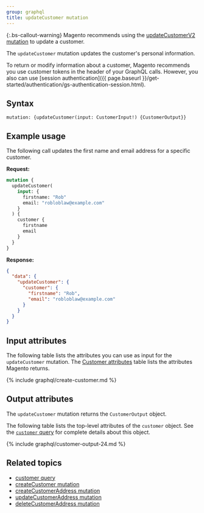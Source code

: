 ```yaml
---
group: graphql
title: updateCustomer mutation
---
```


{:.bs-callout-warning}
Magento recommends using the [updateCustomerV2 mutation]({{page.baseurl}}/graphql/mutations/update-customer-v2.html) to update a customer.

The `updateCustomer` mutation updates the customer's personal information.

To return or modify information about a customer, Magento recommends you use customer tokens in the header of your GraphQL calls. However, you also can use [session authentication]({{ page.baseurl }}/get-started/authentication/gs-authentication-session.html).

## Syntax

`mutation: {updateCustomer(input: CustomerInput!) {CustomerOutput}}`

## Example usage

The following call updates the first name and email address for a specific customer.

**Request:**

```graphql
mutation {
  updateCustomer(
    input: {
      firstname: "Rob"
      email: "robloblaw@example.com"
    }
  ) {
    customer {
      firstname
      email
    }
  }
}
```

**Response:**

```json
{
  "data": {
    "updateCustomer": {
      "customer": {
        "firstname": "Rob",
        "email": "robloblaw@example.com"
      }
    }
  }
}
```

## Input attributes

The following table lists the attributes you can use as input for the `updateCustomer` mutation. The [Customer attributes]({{page.baseurl}}/graphql/queries/customer.html#customerAttributes) table lists the attributes Magento returns.

{% include graphql/create-customer.md %}

## Output attributes

The `updateCustomer` mutation returns the `CustomerOutput` object.

The following table lists the top-level attributes of the `customer` object. See the [`customer` query]({{page.baseurl}}/graphql/queries/customer.html) for complete details about this object.

{% include graphql/customer-output-24.md %}

## Related topics

*  [customer query]({{page.baseurl}}/graphql/queries/customer.html)
*  [createCustomer mutation]({{page.baseurl}}/graphql/mutations/create-customer.html)
*  [createCustomerAddress mutation]({{page.baseurl}}/graphql/mutations/create-customer-address.html)
*  [updateCustomerAddress mutation]({{page.baseurl}}/graphql/mutations/update-customer-address.html)
*  [deleteCustomerAddress mutation]({{page.baseurl}}/graphql/mutations/delete-customer-address.html)
